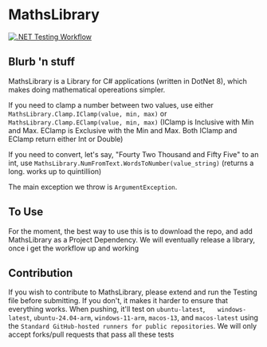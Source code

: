 # MathsLibrary
[![.NET Testing Workflow](https://github.com/Nilonic/MathsLibrary/actions/workflows/Testing%20Workflow.yml/badge.svg)](https://github.com/Nilonic/MathsLibrary/actions/workflows/Testing%20Workflow.yml)

## Blurb 'n stuff
MathsLibrary is a Library for C# applications (written in DotNet 8), which makes doing mathematical opereations simpler. 

If you need to clamp a number between two values, use either `MathsLibrary.Clamp.IClamp(value, min, max)` or `MathsLibrary.Clamp.EClamp(value, min, max)` (IClamp is Inclusive with Min and Max. EClamp is Exclusive with the Min and Max. Both IClamp and EClamp return either Int or Double)

If you need to convert, let's say, "Fourty Two Thousand and Fifty Five" to an int, use `MathsLibrary.NumFromText.WordsToNumber(value_string)` (returns a long. works up to quintillion)

The main exception we throw is `ArgumentException`.

## To Use
For the moment, the best way to use this is to download the repo, and add MathsLibrary as a Project Dependency. We will eventually release a library, once i get the workflow up and working

## Contribution
If you wish to contribute to MathsLibrary, please extend and run the Testing file before submitting. If you don't, it makes it harder to ensure that everything works. When pushing, it'll test on `ubuntu-latest`, ` 	windows-latest`, `ubuntu-24.04-arm`, `windows-11-arm`, `macos-13`, and `macos-latest` using the `Standard GitHub-hosted runners for public repositories`. We will only accept forks/pull requests that pass all these tests
